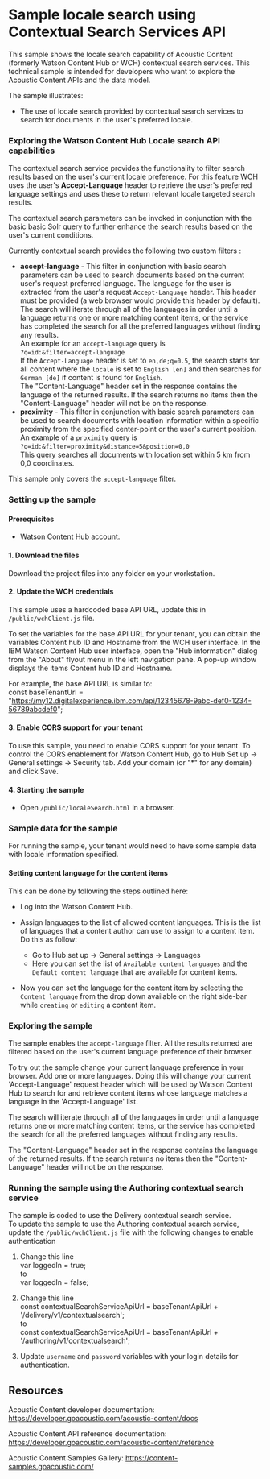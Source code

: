 # Sample locale search using Contextual Search Services API

This sample shows the locale search capability of Acoustic Content (formerly Watson Content Hub or WCH) contextual search services. This technical sample is intended for developers who want to explore the Acoustic Content APIs and the data model.  

The sample illustrates:  
- The use of locale search provided by contextual search services to search for documents in the user's preferred locale.

### Exploring the Watson Content Hub Locale search API capabilities

The contextual search service provides the functionality to filter search results based on the user's current locale preference. For this feature WCH uses the user's **Accept-Language** header to retrieve the user's preferred language settings and uses these to return relevant locale targeted search results.  

The contextual search parameters can be invoked in conjunction with the basic basic Solr query to further enhance the search results based on the user's current conditions.  

Currently contextual search provides the following two custom filters :  
- **accept-language** - This filter in conjunction with basic search parameters can be used to search documents based on the current user's request preferred language.
The language for the user is extracted from the user's request `Accept-Language` header. This header must be provided (a web browser would provide this header by default).
The search will iterate through all of the languages in order until a language returns one or more matching content items, or the service has completed the search for all the preferred languages without finding any results.  
An example for an `accept-language` query is  
`?q=id:&filter=accept-language`  
If the `Accept-Language` header is set to `en,de;q=0.5`, the search starts for all content where the `locale` is set to `English [en]` and then searches for `German [de]` if content is found for `English`.  
The "Content-Language" header set in the response contains the language of the returned results. If the search returns no items then the "Content-Language" header will not be on the response.  
- **proximity** - This filter in conjunction with basic search parameters can be used to search documents with location information within a specific proximity from the specified center-point or the user's current position.  
An example of a `proximity` query is  
`?q=id:&filter=proximity&distance=5&position=0,0`  
This query searches all documents with location set within 5 km from 0,0 coordinates.  

This sample only covers the `accept-language` filter.

### Setting up the sample  

#### Prerequisites

- Watson Content Hub account.  

#### 1. Download the files

Download the project files into any folder on your workstation.  

#### 2. Update the WCH credentials

This sample uses a hardcoded base API URL, update this in `/public/wchClient.js` file.    

To set the variables for the base API URL for your tenant, you can obtain the variables Content hub ID and Hostname from the WCH user interface.
In the IBM Watson Content Hub user interface, open the "Hub information" dialog from the "About" flyout menu in the left navigation pane. A pop-up window displays the items Content hub ID and Hostname.  

For example, the base API URL is similar to:  
const baseTenantUrl = "https://my12.digitalexperience.ibm.com/api/12345678-9abc-def0-1234-56789abcdef0";

#### 3. Enable CORS support for your tenant

To use this sample, you need to enable CORS support for your tenant. To control the CORS enablement for Watson Content Hub, go to Hub Set up -> General settings -> Security tab. Add your domain (or "*" for any domain) and click Save.

#### 4. Starting the sample

- Open `/public/localeSearch.html` in a browser.

### Sample data for the sample

For running the sample, your tenant would need to have some sample data with locale information specified.

#### Setting content language for the content items

This can be done by following the steps outlined here:  

- Log into the Watson Content Hub.  

- Assign languages to the list of allowed content languages. This is the list of languages that a content author can use to assign to a content item. Do this as follow:  
    - Go to Hub set up -> General settings -> Languages  
    - Here you can set the list of `Available content languages` and the `Default content language` that are available for content items.  

- Now you can set the language for the content item by selecting the `Content language` from the drop down available on the right side-bar while `creating` or `editing` a content item.

### Exploring the sample
The sample enables the `accept-language` filter. All the results returned are filtered based on the user's current language preference of their browser.  

To try out the sample change your current language preference in your browser. Add one or more languages. Doing this will change your current 'Accept-Language' request header which will be used by Watson Content Hub to search for and retrieve content items whose language matches a language in the 'Accept-Language' list.  

The search will iterate through all of the languages in order until a language returns one or more matching content items, or the service has completed the search for all the preferred languages without finding any results.  

The "Content-Language" header set in the response contains the language of the returned results. If the search returns no items then the "Content-Language" header will not be on the response.

### Running the sample using the Authoring contextual search service  
The sample is coded to use the Delivery contextual search service.  
To update the sample to use the Authoring contextual search service, update the `/public/wchClient.js` file with the following changes to enable authentication  
1. Change this line  
var loggedIn = true;  
to  
var loggedIn = false;  

2. Change this line  
const contextualSearchServiceApiUrl = baseTenantApiUrl + '/delivery/v1/contextualsearch';  
to  
const contextualSearchServiceApiUrl = baseTenantApiUrl + '/authoring/v1/contextualsearch';  

3. Update `username` and `password` variables with your login details  for authentication.

## Resources

Acoustic Content developer documentation: https://developer.goacoustic.com/acoustic-content/docs

Acoustic Content API reference documentation: https://developer.goacoustic.com/acoustic-content/reference

Acoustic Content Samples Gallery: https://content-samples.goacoustic.com/
